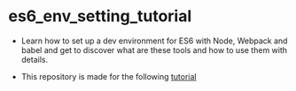 # es6_env_setting_tutorial
* Learn how to set up a dev environment for ES6 with Node, Webpack and babel and get to discover what are these tools and how to use them with details.

* This repository is made for the following [tutorial](https://hashnode.com/post/setting-an-es6-development-environment-with-node-babel-and-webpack-ckplk2ert0mp2z0s1ezs69z4r)
